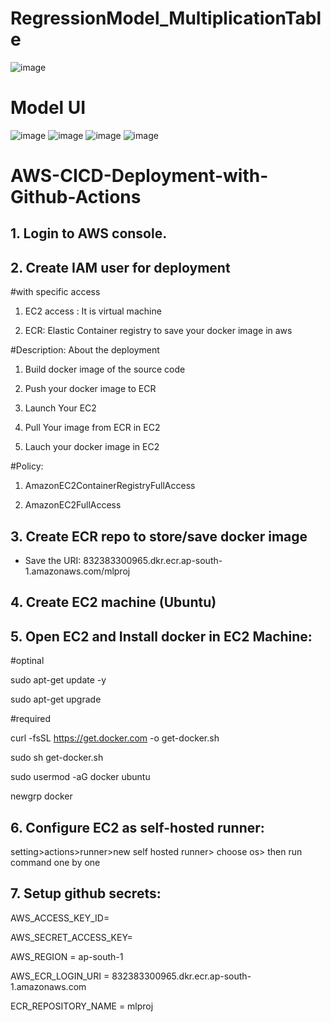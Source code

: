 # RegressionModel_MultiplicationTable
![image](https://github.com/saisubhasish/Multiplation_Table/assets/102937478/9e58da18-5b10-4ee0-9c67-68ce9d236937)

# Model UI
![image](https://github.com/saisubhasish/Multiplation_Table/assets/102937478/cba489fd-6ebf-42fc-ab87-745d83460320)
![image](https://github.com/saisubhasish/Multiplation_Table/assets/102937478/c1a890e6-3ea7-40ff-aa3f-3a0e30b046e3)
![image](https://github.com/saisubhasish/Multiplation_Table/assets/102937478/71ff918f-a3e0-4dcd-bc6b-9944f60ababb)
![image](https://github.com/saisubhasish/Multiplation_Table/assets/102937478/c1d7af28-685b-4ff2-90a9-ea6989d20847)

# AWS-CICD-Deployment-with-Github-Actions

## 1. Login to AWS console.
## 2. Create IAM user for deployment

#with specific access

1. EC2 access : It is virtual machine

2. ECR: Elastic Container registry to save your docker image in aws


#Description: About the deployment

1. Build docker image of the source code

2. Push your docker image to ECR

3. Launch Your EC2 

4. Pull Your image from ECR in EC2

5. Lauch your docker image in EC2

#Policy:

1. AmazonEC2ContainerRegistryFullAccess

2. AmazonEC2FullAccess

## 3. Create ECR repo to store/save docker image

- Save the URI: 832383300965.dkr.ecr.ap-south-1.amazonaws.com/mlproj

## 4. Create EC2 machine (Ubuntu)
## 5. Open EC2 and Install docker in EC2 Machine:

#optinal

sudo apt-get update -y

sudo apt-get upgrade

#required

curl -fsSL https://get.docker.com -o get-docker.sh

sudo sh get-docker.sh

sudo usermod -aG docker ubuntu

newgrp docker

## 6. Configure EC2 as self-hosted runner:

setting>actions>runner>new self hosted runner> choose os> then run command one by one

## 7. Setup github secrets:

AWS_ACCESS_KEY_ID=

AWS_SECRET_ACCESS_KEY=

AWS_REGION = ap-south-1

AWS_ECR_LOGIN_URI = 832383300965.dkr.ecr.ap-south-1.amazonaws.com

ECR_REPOSITORY_NAME = mlproj

